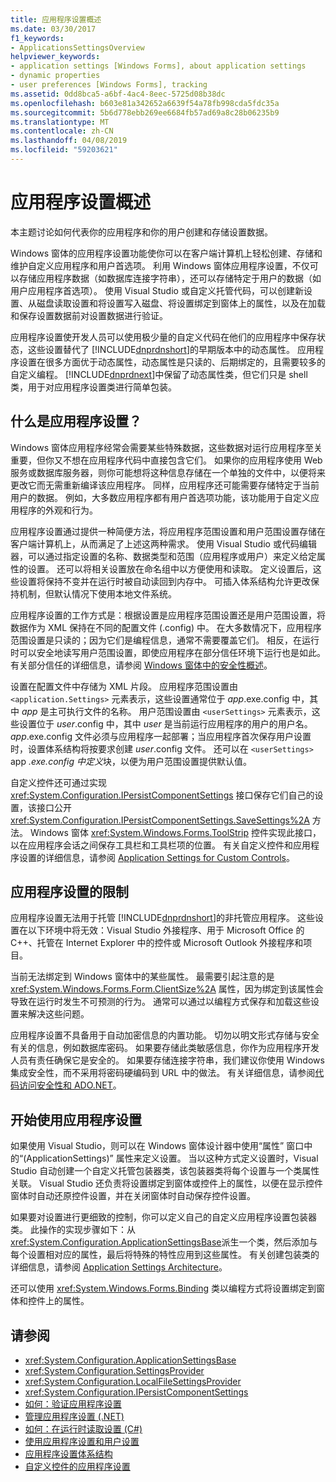 ```yaml
---
title: 应用程序设置概述
ms.date: 03/30/2017
f1_keywords:
- ApplicationsSettingsOverview
helpviewer_keywords:
- application settings [Windows Forms], about application settings
- dynamic properties
- user preferences [Windows Forms], tracking
ms.assetid: 0dd8bca5-a6bf-4ac4-8eec-5725d08b38dc
ms.openlocfilehash: b603e81a342652a6639f54a78fb998cda5fdc35a
ms.sourcegitcommit: 5b6d778ebb269ee6684fb57ad69a8c28b06235b9
ms.translationtype: MT
ms.contentlocale: zh-CN
ms.lasthandoff: 04/08/2019
ms.locfileid: "59203621"
---
```

# <a name="application-settings-overview"></a>应用程序设置概述
本主题讨论如何代表你的应用程序和你的用户创建和存储设置数据。  
  
 Windows 窗体的应用程序设置功能使你可以在客户端计算机上轻松创建、存储和维护自定义应用程序和用户首选项。 利用 Windows 窗体应用程序设置，不仅可以存储应用程序数据（如数据库连接字符串），还可以存储特定于用户的数据（如用户应用程序首选项）。 使用 Visual Studio 或自定义托管代码，可以创建新设置、从磁盘读取设置和将设置写入磁盘、将设置绑定到窗体上的属性，以及在加载和保存设置数据前对设置数据进行验证。  
  
 应用程序设置使开发人员可以使用极少量的自定义代码在他们的应用程序中保存状态，这些设置替代了 [!INCLUDE[dnprdnshort](../../../../includes/dnprdnshort-md.md)]的早期版本中的动态属性。 应用程序设置在很多方面优于动态属性，动态属性是只读的、后期绑定的，且需要较多的自定义编程。 [!INCLUDE[dnprdnext](../../../../includes/dnprdnext-md.md)]中保留了动态属性类，但它们只是 shell 类，用于对应用程序设置类进行简单包装。  
  
## <a name="what-are-application-settings"></a>什么是应用程序设置？  
 Windows 窗体应用程序经常会需要某些特殊数据，这些数据对运行应用程序至关重要，但你又不想在应用程序代码中直接包含它们。 如果你的应用程序使用 Web 服务或数据库服务器，则你可能想将这种信息存储在一个单独的文件中，以便将来更改它而无需重新编译该应用程序。 同样，应用程序还可能需要存储特定于当前用户的数据。 例如，大多数应用程序都有用户首选项功能，该功能用于自定义应用程序的外观和行为。  
  
 应用程序设置通过提供一种简便方法，将应用程序范围设置和用户范围设置存储在客户端计算机上，从而满足了上述这两种需求。 使用 Visual Studio 或代码编辑器，可以通过指定设置的名称、数据类型和范围（应用程序或用户）来定义给定属性的设置。 还可以将相关设置放在命名组中以方便使用和读取。 定义设置后，这些设置将保持不变并在运行时被自动读回到内存中。 可插入体系结构允许更改保持机制，但默认情况下使用本地文件系统。  
  
 应用程序设置的工作方式是：根据设置是应用程序范围设置还是用户范围设置，将数据作为 XML 保持在不同的配置文件 (.config) 中。 在大多数情况下，应用程序范围设置是只读的；因为它们是编程信息，通常不需要覆盖它们。 相反，在运行时可以安全地读写用户范围设置，即使应用程序在部分信任环境下运行也是如此。 有关部分信任的详细信息，请参阅 [Windows 窗体中的安全性概述](../security-in-windows-forms-overview.md)。  
  
 设置在配置文件中存储为 XML 片段。 应用程序范围设置由 `<application.Settings>` 元素表示，这些设置通常位于 *app*.exe.config 中，其中 *app* 是主可执行文件的名称。 用户范围设置由 `<userSettings>` 元素表示，这些设置位于 *user*.config 中，其中 *user* 是当前运行应用程序的用户的用户名。 *app*.exe.config 文件必须与应用程序一起部署；当应用程序首次保存用户设置时，设置体系结构将按要求创建 *user*.config 文件。 还可以在 `<userSettings>` app *.exe.config 中定义*块，以便为用户范围设置提供默认值。  
  
 自定义控件还可通过实现 <xref:System.Configuration.IPersistComponentSettings> 接口保存它们自己的设置，该接口公开 <xref:System.Configuration.IPersistComponentSettings.SaveSettings%2A> 方法。 Windows 窗体 <xref:System.Windows.Forms.ToolStrip> 控件实现此接口，以在应用程序会话之间保存工具栏和工具栏项的位置。 有关自定义控件和应用程序设置的详细信息，请参阅 [Application Settings for Custom Controls](application-settings-for-custom-controls.md)。  
  
## <a name="limitations-of-application-settings"></a>应用程序设置的限制  
 应用程序设置无法用于托管 [!INCLUDE[dnprdnshort](../../../../includes/dnprdnshort-md.md)]的非托管应用程序。 这些设置在以下环境中将无效：Visual Studio 外接程序、用于 Microsoft Office 的 C++、托管在 Internet Explorer 中的控件或 Microsoft Outlook 外接程序和项目。  
  
 当前无法绑定到 Windows 窗体中的某些属性。 最需要引起注意的是 <xref:System.Windows.Forms.Form.ClientSize%2A> 属性，因为绑定到该属性会导致在运行时发生不可预测的行为。 通常可以通过以编程方式保存和加载这些设置来解决这些问题。  
  
 应用程序设置不具备用于自动加密信息的内置功能。 切勿以明文形式存储与安全有关的信息，例如数据库密码。 如果要存储此类敏感信息，你作为应用程序开发人员有责任确保它是安全的。 如果要存储连接字符串，我们建议你使用 Windows 集成安全性，而不采用将密码硬编码到 URL 中的做法。 有关详细信息，请参阅[代码访问安全性和 ADO.NET](../../data/adonet/code-access-security.md)。  
  
## <a name="getting-started-with-application-settings"></a>开始使用应用程序设置  
 如果使用 Visual Studio，则可以在 Windows 窗体设计器中使用“属性”  窗口中的“(ApplicationSettings)”  属性来定义设置。 当以这种方式定义设置时，Visual Studio 自动创建一个自定义托管包装器类，该包装器类将每个设置与一个类属性关联。 Visual Studio 还负责将设置绑定到窗体或控件上的属性，以便在显示控件窗体时自动还原控件设置，并在关闭窗体时自动保存控件设置。  
  
 如果要对设置进行更细致的控制，你可以定义自己的自定义应用程序设置包装器类。 此操作的实现步骤如下：从 <xref:System.Configuration.ApplicationSettingsBase>派生一个类，然后添加与每个设置相对应的属性，最后将特殊的特性应用到这些属性。 有关创建包装类的详细信息，请参阅 [Application Settings Architecture](application-settings-architecture.md)。  
  
 还可以使用 <xref:System.Windows.Forms.Binding> 类以编程方式将设置绑定到窗体和控件上的属性。  
  
## <a name="see-also"></a>请参阅

- <xref:System.Configuration.ApplicationSettingsBase>
- <xref:System.Configuration.SettingsProvider>
- <xref:System.Configuration.LocalFileSettingsProvider>
- <xref:System.Configuration.IPersistComponentSettings>
- [如何：验证应用程序设置](how-to-validate-application-settings.md)
- [管理应用程序设置 (.NET)](/visualstudio/ide/managing-application-settings-dotnet)
- [如何：在运行时读取设置 (C#)](how-to-read-settings-at-run-time-with-csharp.md)
- [使用应用程序设置和用户设置](using-application-settings-and-user-settings.md)
- [应用程序设置体系结构](application-settings-architecture.md)
- [自定义控件的应用程序设置](application-settings-for-custom-controls.md)
